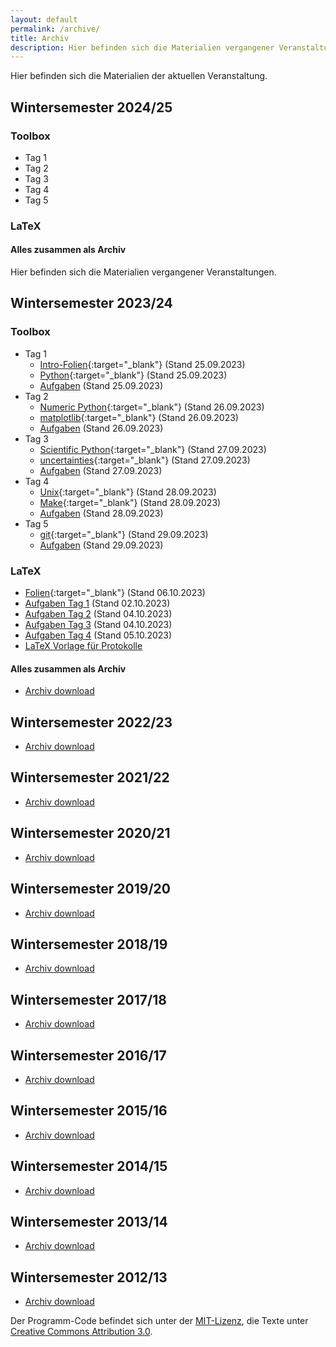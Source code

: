 ```yaml
---
layout: default
permalink: /archive/
title: Archiv
description: Hier befinden sich die Materialien vergangener Veranstaltungen.
---
```


<p class="lead">Hier befinden sich die Materialien der aktuellen Veranstaltung.</p>

## Wintersemester 2024/25
[//]: <> (Referring to current version.)

### Toolbox
- Tag 1
    <!-- - [Intro-Folien](/files/archive/current/intro.pdf){:target="_blank"} (Stand 25.09.2024) -->
    <!-- - [Python](/files/archive/current/python.html){:target="_blank"} (Stand 25.09.2024) -->
    <!-- - [Aufgaben](/files/archive/current/exercises-toolbox-1.zip) (Stand 25.09.2024) -->
- Tag 2
    <!-- - [Numeric Python](/files/archive/current/numeric-python.html){:target="_blank"} (Stand 26.09.2024) -->
    <!-- - [matplotlib](/files/archive/current/matplotlib.html){:target="_blank"} (Stand 26.09.2024) -->
    <!-- - [Aufgaben](/files/archive/current/exercises-toolbox-2.zip) (Stand 26.09.2024) -->
- Tag 3
    <!-- - [Scientific Python](/files/archive/current/scientific-python.html){:target="_blank"} (Stand 27.09.2024) -->
    <!-- - [uncertainties](/files/archive/current/uncertainties.html){:target="_blank"} (Stand 27.09.2024) -->
    <!-- - [Aufgaben](/files/archive/current/exercises-toolbox-3.zip) (Stand 27.09.2024) -->
- Tag 4
    <!-- - [Unix](/files/archive/current/unix.pdf){:target="_blank"} (Stand 28.09.2024) -->
    <!-- - [Make](/files/archive/current/make.pdf){:target="_blank"} (Stand 28.09.2024) -->
    <!-- - [Aufgaben](/files/archive/current/exercises-toolbox-4.zip) (Stand 28.09.2024) -->
- Tag 5
    <!-- - [git](/files/archive/current/git.pdf){:target="_blank"} (Stand 29.09.2024) -->
    <!-- - [Aufgaben](/files/archive/current/exercises-toolbox-5.zip) (Stand 29.09.2024) -->

### LaTeX
<!-- - [Folien](/files/archive/current/latex.pdf){:target="_blank"} (Stand 06.10.2024) -->
<!-- - [Aufgaben Tag 1](/files/archive/current/exercises-latex-1.zip) (Stand 02.10.2024) -->
<!-- - [Aufgaben Tag 2](/files/archive/current/exercises-latex-2.zip) (Stand 04.10.2024) -->
<!-- - [Aufgaben Tag 3](/files/archive/current/exercises-latex-3.zip) (Stand 04.10.2024) -->
<!-- - [Aufgaben Tag 4](/files/archive/current/exercises-latex-4.zip) (Stand 05.10.2024) -->
<!-- - <a href="https://github.com/pep-dortmund/toolbox-workshop-protocol-template" target="_blank">LaTeX Vorlage für Protokolle</a> -->

#### Alles zusammen als Archiv
<!-- - [Archiv download](/files/archive/current.tar.gz) -->

<p class="lead">Hier befinden sich die Materialien vergangener Veranstaltungen.</p>

## Wintersemester 2023/24
[//]: <> (Referring to latest version.)

### Toolbox
- Tag 1
    - [Intro-Folien](/files/archive/latest/intro.pdf){:target="_blank"} (Stand 25.09.2023)
    - [Python](/files/archive/latest/python.html){:target="_blank"} (Stand 25.09.2023)
    - [Aufgaben](/files/archive/latest/exercises-toolbox-1.zip) (Stand 25.09.2023)
- Tag 2
    - [Numeric Python](/files/archive/latest/numeric-python.html){:target="_blank"} (Stand 26.09.2023)
    - [matplotlib](/files/archive/latest/matplotlib.html){:target="_blank"} (Stand 26.09.2023)
    - [Aufgaben](/files/archive/latest/exercises-toolbox-2.zip) (Stand 26.09.2023)
- Tag 3
    - [Scientific Python](/files/archive/latest/scientific-python.html){:target="_blank"} (Stand 27.09.2023)
    - [uncertainties](/files/archive/latest/uncertainties.html){:target="_blank"} (Stand 27.09.2023)
    - [Aufgaben](/files/archive/latest/exercises-toolbox-3.zip) (Stand 27.09.2023)
- Tag 4
    - [Unix](/files/archive/latest/unix.pdf){:target="_blank"} (Stand 28.09.2023)
    - [Make](/files/archive/latest/make.pdf){:target="_blank"} (Stand 28.09.2023)
    - [Aufgaben](/files/archive/latest/exercises-toolbox-4.zip) (Stand 28.09.2023)
- Tag 5
    - [git](/files/archive/latest/git.pdf){:target="_blank"} (Stand 29.09.2023)
    - [Aufgaben](/files/archive/latest/exercises-toolbox-5.zip) (Stand 29.09.2023)

### LaTeX
- [Folien](/files/archive/latest/latex.pdf){:target="_blank"} (Stand 06.10.2023)
- [Aufgaben Tag 1](/files/archive/latest/exercises-latex-1.zip) (Stand 02.10.2023)
- [Aufgaben Tag 2](/files/archive/latest/exercises-latex-2.zip) (Stand 04.10.2023)
- [Aufgaben Tag 3](/files/archive/latest/exercises-latex-3.zip) (Stand 04.10.2023)
- [Aufgaben Tag 4](/files/archive/latest/exercises-latex-4.zip) (Stand 05.10.2023)
- <a href="https://github.com/pep-dortmund/toolbox-workshop-protocol-template" target="_blank">LaTeX Vorlage für Protokolle</a>

#### Alles zusammen als Archiv
- [Archiv download](/files/archive/latest.tar.gz)


## Wintersemester 2022/23

- [Archiv download](/files/archive/2022.tar.gz)

## Wintersemester 2021/22

- [Archiv download](/files/archive/2021.tar.gz)

## Wintersemester 2020/21

- [Archiv download](/files/archive/2020.tar.gz)

## Wintersemester 2019/20

- [Archiv download](/files/archive/2019.tar.gz)

## Wintersemester 2018/19

- [Archiv download](/files/archive/2018.tar.gz)

## Wintersemester 2017/18

- [Archiv download](/files/archive/2017.tar.gz)

## Wintersemester 2016/17

- [Archiv download](/files/archive/2016.tar.gz)

## Wintersemester 2015/16

- [Archiv download](/files/archive/2015.tar.gz)

## Wintersemester 2014/15

- [Archiv download](/files/archive/2014.tar.gz)

## Wintersemester 2013/14

- [Archiv download](/files/archive/2013.tar.gz)

## Wintersemester 2012/13

- [Archiv download](/files/archive/2012.tar.gz)

Der Programm-Code befindet sich unter der [MIT-Lizenz](http://opensource.org/licenses/MIT), die Texte unter [Creative Commons Attribution 3.0](http://creativecommons.org/licenses/by/3.0/).
